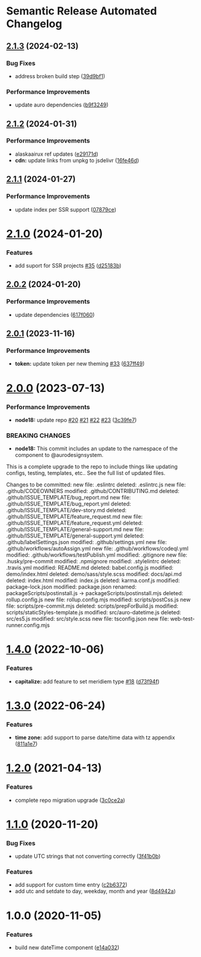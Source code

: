 # Semantic Release Automated Changelog

## [2.1.3](https://github.com/AlaskaAirlines/auro-datetime/compare/v2.1.2...v2.1.3) (2024-02-13)


### Bug Fixes

* address broken build step ([39d9bf1](https://github.com/AlaskaAirlines/auro-datetime/commit/39d9bf12c1023768cbec4bab496d970fad4f9c39))


### Performance Improvements

* update auro dependencies ([b9f3249](https://github.com/AlaskaAirlines/auro-datetime/commit/b9f32493013dd9dc2962f0585d08b44ad203fcbe))

## [2.1.2](https://github.com/AlaskaAirlines/auro-datetime/compare/v2.1.1...v2.1.2) (2024-01-31)


### Performance Improvements

* alaskaairux ref updates ([e29171d](https://github.com/AlaskaAirlines/auro-datetime/commit/e29171d1db27a1d43e2eb6d42f9b8e754a858cd8))
* **cdn:** update links from unpkg to jsdelivr ([16fe46d](https://github.com/AlaskaAirlines/auro-datetime/commit/16fe46de927fc591e73ec974eda0f6631fbcb3cf))

## [2.1.1](https://github.com/AlaskaAirlines/auro-datetime/compare/v2.1.0...v2.1.1) (2024-01-27)


### Performance Improvements

* update index per SSR support ([07879ce](https://github.com/AlaskaAirlines/auro-datetime/commit/07879ce195068035771c1593302bc54047863980))

# [2.1.0](https://github.com/AlaskaAirlines/auro-datetime/compare/v2.0.2...v2.1.0) (2024-01-20)


### Features

* add suport for SSR projects [#35](https://github.com/AlaskaAirlines/auro-datetime/issues/35) ([d25183b](https://github.com/AlaskaAirlines/auro-datetime/commit/d25183b7bf6818ebea2164b4fe75583c2b4bbc3d))

## [2.0.2](https://github.com/AlaskaAirlines/auro-datetime/compare/v2.0.1...v2.0.2) (2024-01-20)


### Performance Improvements

* update dependencies ([617f060](https://github.com/AlaskaAirlines/auro-datetime/commit/617f060f38a00e9c7cea744810ffb6e0b9f9f0af))

## [2.0.1](https://github.com/AlaskaAirlines/auro-datetime/compare/v2.0.0...v2.0.1) (2023-11-16)


### Performance Improvements

* **token:** update token per new theming [#33](https://github.com/AlaskaAirlines/auro-datetime/issues/33) ([637ff49](https://github.com/AlaskaAirlines/auro-datetime/commit/637ff49c28dd986634b9a4e28e0958c71ad1eef5))

# [2.0.0](https://github.com/AlaskaAirlines/auro-datetime/compare/v1.4.0...v2.0.0) (2023-07-13)


### Performance Improvements

* **node18:** update repo [#20](https://github.com/AlaskaAirlines/auro-datetime/issues/20) [#21](https://github.com/AlaskaAirlines/auro-datetime/issues/21) [#22](https://github.com/AlaskaAirlines/auro-datetime/issues/22) [#23](https://github.com/AlaskaAirlines/auro-datetime/issues/23) ([3c39fe7](https://github.com/AlaskaAirlines/auro-datetime/commit/3c39fe7513630a6eb28f037998efebe27c92503a))


### BREAKING CHANGES

* **node18:** This commit includes an update to the namespace
of the component to @aurodesignsystem.

This is a complete upgrade to the repo to include things
like updating configs, testing, templates, etc.. See the full
list of updated files.

Changes to be committed:
new file:   .eslintrc
deleted:    .eslintrc.js
new file:   .github/CODEOWNERS
modified:   .github/CONTRIBUTING.md
deleted:    .github/ISSUE_TEMPLATE/bug_report.md
new file:   .github/ISSUE_TEMPLATE/bug_report.yml
deleted:    .github/ISSUE_TEMPLATE/dev-story.md
deleted:    .github/ISSUE_TEMPLATE/feature_request.md
new file:   .github/ISSUE_TEMPLATE/feature_request.yml
deleted:    .github/ISSUE_TEMPLATE/general-support.md
new file:   .github/ISSUE_TEMPLATE/general-support.yml
deleted:    .github/labelSettings.json
modified:   .github/settings.yml
new file:   .github/workflows/autoAssign.yml
new file:   .github/workflows/codeql.yml
modified:   .github/workflows/testPublish.yml
modified:   .gitignore
new file:   .husky/pre-commit
modified:   .npmignore
modified:   .stylelintrc
deleted:    .travis.yml
modified:   README.md
deleted:    babel.config.js
modified:   demo/index.html
deleted:    demo/sass/style.scss
modified:   docs/api.md
deleted:    index.html
modified:   index.js
deleted:    karma.conf.js
modified:   package-lock.json
modified:   package.json
renamed:    packageScripts/postinstall.js -> packageScripts/postinstall.mjs
deleted:    rollup.config.js
new file:   rollup.config.mjs
modified:   scripts/postCss.js
new file:   scripts/pre-commit.mjs
deleted:    scripts/prepForBuild.js
modified:   scripts/staticStyles-template.js
modified:   src/auro-datetime.js
deleted:    src/es5.js
modified:   src/style.scss
new file:   tsconfig.json
new file:   web-test-runner.config.mjs

# [1.4.0](https://github.com/AlaskaAirlines/auro-datetime/compare/v1.3.0...v1.4.0) (2022-10-06)


### Features

* **capitalize:** add feature to set meridiem type [#18](https://github.com/AlaskaAirlines/auro-datetime/issues/18) ([d73f94f](https://github.com/AlaskaAirlines/auro-datetime/commit/d73f94fac3c14bd1bf39de78afca930e0e031b34))

# [1.3.0](https://github.com/AlaskaAirlines/auro-datetime/compare/v1.2.0...v1.3.0) (2022-06-24)


### Features

* **time zone:** add support to parse date/time data with tz appendix ([811a1e7](https://github.com/AlaskaAirlines/auro-datetime/commit/811a1e78e546f06b0cd1cdc577462191a5484b2b))

# [1.2.0](https://github.com/AlaskaAirlines/auro-datetime/compare/v1.1.0...v1.2.0) (2021-04-13)


### Features

* complete repo migration upgrade ([3c0ce2a](https://github.com/AlaskaAirlines/auro-datetime/commit/3c0ce2a808a416c21ca8d3d6e8895b007933804a))

# [1.1.0](https://github.com/AlaskaAirlines/auro-datetime/compare/v1.0.0...v1.1.0) (2020-11-20)


### Bug Fixes

* update UTC strings that not converting correctly ([3f41b0b](https://github.com/AlaskaAirlines/auro-datetime/commit/3f41b0be278ca55fc91cc037b9612d782ed7dfea))


### Features

* add support for custom time entry ([c2b6372](https://github.com/AlaskaAirlines/auro-datetime/commit/c2b6372d576c95734d6b4dfd0e3da8f40bf16bfa))
* add utc and setdate to day, weekday, month and year ([8d4942a](https://github.com/AlaskaAirlines/auro-datetime/commit/8d4942a7166aea3acde5b6ab4416be7ea4884387))

# 1.0.0 (2020-11-05)


### Features

* build new dateTime component ([e14a032](https://github.com/AlaskaAirlines/auro-datetime/commit/e14a03208414c0d210ee723159253561debc18fd))

